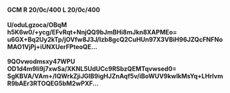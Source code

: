#### GCM R 20/0c/400 L 20/0c/400
**U/oduLgzoca/OBqM**<br/>**h5K6w0/+ycg/EFvRqt+NnjQQ9bJmBHi8mJkn8XAPMEo=**<br/>**u6GX+Bq2Uy2kTp/jOVfw8J3J/lzb8gcQ2CuHUn97X3VBiH96JZQcFNFNoMAO1VjPj+iUNXUerFPteoQE...**<br/><br/>
**9QOvwodmsxy47WPU**<br/>**OD1d4m9li9j7xwSa/XKNL5UdUCc9RSbzQEMTqvwsed0=**<br/>**SgKBVA/VAm+/lQWrkZjiJGIB9igHJZnAqf5v/iBoWUV9kwlkMsYq+LHrlvmR9bAEr3RTOQEG5bM2wPXF...**